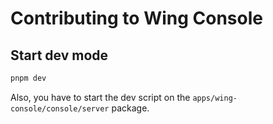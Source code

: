 # Contributing to Wing Console

## Start dev mode

```sh
pnpm dev
```

Also, you have to start the dev script on the `apps/wing-console/console/server` package.
